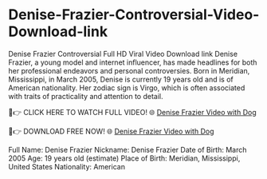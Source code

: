 # Denise-Frazier-Controversial-Video-Download-link
Denise Frazier Controversial Full HD Viral Video Download link
Denise Frazier, a young model and internet influencer, has made headlines for both her professional endeavors and personal controversies. Born in Meridian, Mississippi, in March 2005, Denise is currently 19 years old and is of American nationality. Her zodiac sign is Virgo, which is often associated with traits of practicality and attention to detail.

🔴👉 CLICK HERE TO WATCH FULL VIDEO! 🌐 [Denise Frazier Video with Dog](https://www.etcnews.tv/denise-frazier-model-profile-controversial-arrest-details/)

🔴👉 DOWNLOAD FREE NOW! 🌐  [Denise Frazier Video with Dog](https://www.leakstime.com/denise-frazier-the-shocking-story-behind-the-viral-video/)



Full Name: Denise Frazier
Nickname: Denise Frazier
Date of Birth: March 2005
Age: 19 years old (estimate)
Place of Birth: Meridian, Mississippi, United States
Nationality: American
